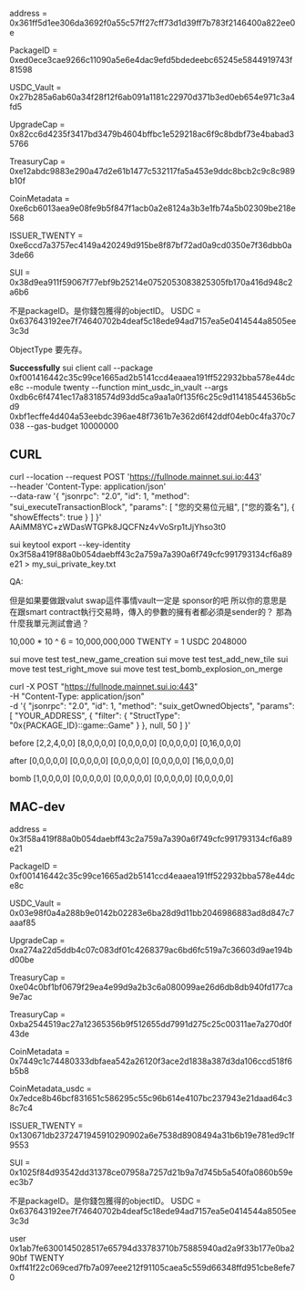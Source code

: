 address = 0x361ff5d1ee306da3692f0a55c57ff27cff73d1d39ff7b783f2146400a822ee0e

PackageID = 0xed0ece3cae9266c11090a5e6e4dac9efd5bdedeebc65245e5844919743f81598

USDC_Vault = 0x27b285a6ab60a34f28f12f6ab091a1181c22970d371b3ed0eb654e971c3a4fd5

UpgradeCap = 0x82cc6d4235f3417bd3479b4604bffbc1e529218ac6f9c8bdbf73e4babad35766

TreasuryCap<TWENTY> = 0xe12abdc9883e290a47d2e61b1477c532117fa5a453e9ddc8bcb2c9c8c989b10f

CoinMetadata = 0xe6cb6013aea9e08fe9b5f847f1acb0a2e8124a3b3e1fb74a5b02309be218e568

ISSUER_TWENTY = 0xe6ccd7a3757ec4149a420249d915be8f87bf72ad0a9cd0350e7f36dbb0a3de66

SUI = 0x38d9ea911f59067f77ebf9b25214e0752053083825305fb170a416d948c2a6b6

不是packageID。是你錢包獲得的objectID。
USDC = 0x637643192ee7f74640702b4deaf5c18ede94ad7157ea5e0414544a8505ee3c3d

ObjectType 要先存。

**Successfully**
sui client call --package 0xf001416442c35c99ce1665ad2b5141ccd4eaaea191ff522932bba578e44dce8c --module twenty --function mint_usdc_in_vault --args 0xdb6c6f4741ec17a8318574d93dd5ca9aa1a0f135f6c25c9d11418544536b5cd9 0xbf1ecffe4d404a53eebdc396ae48f7361b7e362d6f42ddf04eb0c4fa370c7038 --gas-budget 10000000


## CURL

curl --location --request POST 'https://fullnode.mainnet.sui.io:443' \
--header 'Content-Type: application/json' \
--data-raw '{
    "jsonrpc": "2.0",
    "id": 1,
    "method": "sui_executeTransactionBlock",
    "params": [
        "您的交易位元組",
        ["您的簽名"],
        {
            "showEffects": true
        }
    ]
}'
AAiMM8YC+zWDasWTGPk8JQCFNz4vVoSrp1tJjYhso3t0


sui keytool export --key-identity 0x3f58a419f88a0b054daebff43c2a759a7a390a6f749cfc991793134cf6a89e21 > my_sui_private_key.txt

QA:

但是如果要做跟valut swap這件事情vault一定是 sponsor的吧
所以你的意思是 在跟smart contract執行交易時，傳入的參數的擁有者都必須是sender的？
那為什麼我單元測試會過？

10,000 * 10 ^ 6 = 10,000,000,000 TWENTY = 1 USDC
2048000

sui move test test_new_game_creation
sui move test test_add_new_tile
sui move test test_right_move
sui move test test_bomb_explosion_on_merge

curl -X POST "https://fullnode.mainnet.sui.io:443" \
  -H "Content-Type: application/json" \
  -d '{
    "jsonrpc": "2.0",
    "id": 1,
    "method": "suix_getOwnedObjects",
    "params": [
      "YOUR_ADDRESS",
      {
        "filter": {
          "StructType": "0x{PACKAGE_ID}::game::Game"
        }
      },
      null,
      50
    ]
  }'

before
[2,2,4,0,0]
[8,0,0,0,0]
[0,0,0,0,0]
[0,0,0,0,0]
[0,16,0,0,0]

after
[0,0,0,0,0]
[0,0,0,0,0]
[0,0,0,0,0]
[0,0,0,0,0]
[16,0,0,0,0]

bomb
[1,0,0,0,0]
[0,0,0,0,0]
[0,0,0,0,0]
[0,0,0,0,0]
[0,0,0,0,0]


## MAC-dev

address = 0x3f58a419f88a0b054daebff43c2a759a7a390a6f749cfc991793134cf6a89e21

PackageID = 0xf001416442c35c99ce1665ad2b5141ccd4eaaea191ff522932bba578e44dce8c

USDC_Vault = 0x03e98f0a4a288b9e0142b02283e6ba28d9d11bb2046986883ad8d847c7aaaf85

UpgradeCap = 0xa274a22d5ddb4c07c083df01c4268379ac6bd6fc519a7c36603d9ae194bd00be

TreasuryCap<TWENTY> = 0xe04c0bf1bf0679f29ea4e99d9a2b3c6a080099ae26d6db8db940fd177ca9e7ac

TreasuryCap<USDC> = 0xba2544519ac27a12365356b9f512655dd7991d275c25c00311ae7a270d0f43de

CoinMetadata = 0x7449c1c74480333dbfaea542a26120f3ace2d1838a387d3da106ccd518f6b5b8

CoinMetadata_usdc = 0x7edce8b46bcf831651c586295c55c96b614e4107bc237943e21daad64c38c7c4

ISSUER_TWENTY = 0x130671db2372471945910290902a6e7538d8908494a31b6b19e781ed9c1f9553

SUI = 0x1025f84d93542dd31378ce07958a7257d21b9a7d745b5a540fa0860b59eec3b7

不是packageID。是你錢包獲得的objectID。
USDC = 0x637643192ee7f74640702b4deaf5c18ede94ad7157ea5e0414544a8505ee3c3d

user
0x1ab7fe6300145028517e65794d33783710b75885940ad2a9f33b177e0ba290bf
TWENTY
0xff41f22c069ced7fb7a097eee212f91105caea5c559d66348ffd951cbe8efe70